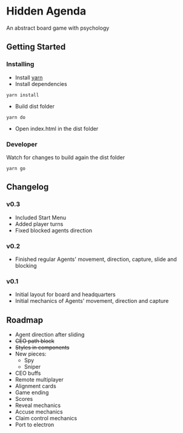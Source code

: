 # Hidden Agenda
An abstract board game with psychology

## Getting Started

### Installing
* Install [yarn](https://yarnpkg.com/en/docs/install)
* Install dependencies
```
yarn install
```
* Build dist folder
```
yarn do
```
* Open index.html in the dist folder

### Developer
Watch for changes to build again the dist folder
```
yarn go
```

## Changelog
### v0.3
* Included Start Menu
* Added player turns
* Fixed blocked agents direction

### v0.2
* Finished regular Agents' movement, direction, capture, slide and blocking

### v0.1
* Initial layout for board and headquarters
* Initial mechanics of Agents' movement, direction and capture

## Roadmap
* Agent direction after sliding
* ~~CEO path block~~
* ~~Styles in components~~
* New pieces:
  * Spy
  * Sniper
* CEO buffs
* Remote multiplayer
* Alignment cards
* Game ending
* Scores
* Reveal mechanics
* Accuse mechanics
* Claim control mechanics
* Port to electron
